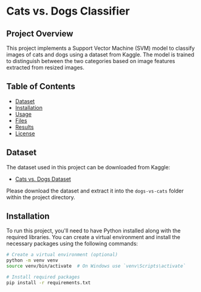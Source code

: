 # Cats vs. Dogs Classifier

## Project Overview

This project implements a Support Vector Machine (SVM) model to classify images of cats and dogs using a dataset from Kaggle. The model is trained to distinguish between the two categories based on image features extracted from resized images.

## Table of Contents

- [Dataset](#dataset)
- [Installation](#installation)
- [Usage](#usage)
- [Files](#files)
- [Results](#results)
- [License](#license)

## Dataset

The dataset used in this project can be downloaded from Kaggle:

- [Cats vs. Dogs Dataset](https://www.kaggle.com/c/dogs-vs-cats/data)

Please download the dataset and extract it into the `dogs-vs-cats` folder within the project directory.

## Installation

To run this project, you'll need to have Python installed along with the required libraries. You can create a virtual environment and install the necessary packages using the following commands:

```bash
# Create a virtual environment (optional)
python -m venv venv
source venv/bin/activate  # On Windows use `venv\Scripts\activate`

# Install required packages
pip install -r requirements.txt
